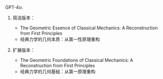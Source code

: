 GPT-4o:

1. 简洁版本：
   - The Geometric Essence of Classical Mechanics: A Reconstruction from First Principles
   - 经典力学的几何本质：从第一性原理重构

2. 扩展版本：
   - The Geometric Foundations of Classical Mechanics: A Reconstruction from First Principles
   - 经典力学的几何基础：从第一原理重构

